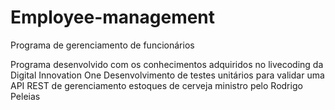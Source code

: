 # Employee-management
Programa de gerenciamento de funcionários

Programa desenvolvido com os conhecimentos adquiridos no livecoding da Digital Innovation One Desenvolvimento de testes unitários para validar uma API REST de gerenciamento estoques de cerveja ministro pelo Rodrigo Peleias
